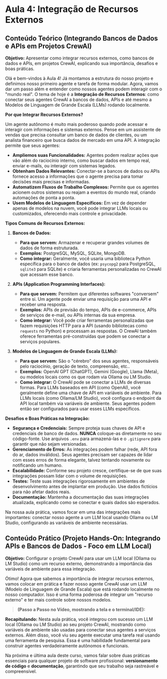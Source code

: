# Aula 4: Integração de Recursos Externos

## Conteúdo Teórico (Integrando Bancos de Dados e APIs em Projetos CrewAI)

**Objetivo:** Apresentar como integrar recursos externos, como bancos de dados e APIs, em projetos CrewAI, explicando sua importância, desafios e boas práticas.

Olá e bem-vindos à Aula 4! Já montamos a estrutura do nosso projeto e definimos nosso primeiro agente e tarefa de forma modular. Agora, vamos dar um passo além e entender como nossos agentes podem interagir com o "mundo real". O tema de hoje é a **Integração de Recursos Externos**: como conectar seus agentes CrewAI a bancos de dados, APIs e até mesmo a Modelos de Linguagem de Grande Escala (LLMs) rodando localmente.

**Por que Integrar Recursos Externos?**

Um agente autônomo é muito mais poderoso quando pode acessar e interagir com informações e sistemas externos. Pense em um assistente de vendas que precisa consultar um banco de dados de clientes, ou um analista financeiro que busca dados de mercado em uma API. A integração permite que seus agentes:
*   **Ampliemos suas Funcionalidades:** Agentes podem realizar ações que vão além do raciocínio interno, como buscar dados em tempo real, enviar e-mails, ou interagir com sistemas legados.
*   **Obtenham Dados Relevantes:** Conectar-se a bancos de dados ou APIs fornece acesso a informações que o agente precisa para tomar decisões mais precisas e informadas.
*   **Automatizem Fluxos de Trabalho Complexos:** Permite que os agentes acionem outros sistemas ou reajam a eventos do mundo real, criando automações de ponta a ponta.
*   **Usem Modelos de Linguagem Específicos:** Em vez de depender apenas de modelos na nuvem, você pode integrar LLMs locais ou customizados, oferecendo mais controle e privacidade.

**Tipos Comuns de Recursos Externos:**

1.  **Bancos de Dados:**
    *   **Para que servem:** Armazenar e recuperar grandes volumes de dados de forma estruturada.
    *   **Exemplos:** PostgreSQL, MySQL, SQLite, MongoDB.
    *   **Como integrar:** Geralmente, você usaria uma biblioteca Python específica para o banco de dados (ex: `psycopg2` para PostgreSQL, `sqlite3` para SQLite) e criaria ferramentas personalizadas no CrewAI que acessam esse banco.

2.  **APIs (Application Programming Interfaces):**
    *   **Para que servem:** Permitem que diferentes softwares "conversem" entre si. Um agente pode enviar uma requisição para uma API e receber uma resposta.
    *   **Exemplos:** APIs de previsão do tempo, APIs de e-commerce, APIs de serviços de e-mail, ou APIs internas da sua empresa.
    *   **Como integrar:** Você pode criar ferramentas personalizadas que fazem requisições HTTP para a API (usando bibliotecas como `requests` no Python) e processam as respostas. O CrewAI também oferece ferramentas pré-construídas que podem se conectar a serviços populares.

3.  **Modelos de Linguagem de Grande Escala (LLMs):**
    *   **Para que servem:** São o "cérebro" dos seus agentes, responsáveis pelo raciocínio, geração de texto, compreensão, etc..
    *   **Exemplos:** OpenAI GPT (ChatGPT), Gemini (Google), Llama (Meta), ou modelos locais como os que rodam via Ollama ou LM Studio.
    *   **Como integrar:** O CrewAI pode se conectar a LLMs de diversas formas. Para LLMs baseados em API (como OpenAI), você geralmente define uma chave de API em variáveis de ambiente. Para LLMs locais (como Ollama/LM Studio), você configura o endpoint da API local também via variáveis de ambiente. Seus agentes podem então ser configurados para usar esses LLMs específicos.

**Desafios e Boas Práticas na Integração:**

*   **Segurança e Credenciais:** Sempre proteja suas chaves de API e credenciais de banco de dados. **NUNCA** coloque-as diretamente no seu código-fonte. Use arquivos `.env` para armazená-las e o `.gitignore` para garantir que não sejam versionadas.
*   **Gerenciamento de Erros:** As integrações podem falhar (rede, API fora do ar, dados inválidos). Seus agentes precisam ser capazes de lidar com esses erros de forma elegante, talvez tentando novamente ou notificando um humano.
*   **Escalabilidade:** Conforme seu projeto cresce, certifique-se de que suas integrações possam lidar com o volume de requisições.
*   **Testes:** Teste suas integrações rigorosamente em ambientes de desenvolvimento antes de implantar em produção. Use dados fictícios para não afetar dados reais.
*   **Documentação:** Mantenha a documentação das suas integrações atualizada, explicando como se conectar e quais dados são esperados.

Na nossa aula prática, vamos focar em uma das integrações mais importantes: conectar nosso agente a um LLM local usando Ollama ou LM Studio, configurando as variáveis de ambiente necessárias.

## Conteúdo Prático (Projeto Hands-On: Integrando APIs e Bancos de Dados - Foco em LLM Local)

**Objetivo:** Configurar o projeto CrewAI para usar um LLM local (Ollama ou LM Studio) como um recurso externo, demonstrando a importância das variáveis de ambiente para essa integração.

Ótimo! Agora que sabemos a importância de integrar recursos externos, vamos colocar em prática e fazer nosso agente CrewAI usar um LLM (Modelo de Linguagem de Grande Escala) que está rodando localmente no nosso computador. Isso é uma forma poderosa de integrar um "recurso externo" e ter mais controle sobre nossos modelos.

> **(Passo a Passo no Vídeo, mostrando a tela e o terminal/IDE):**

**Recapitulando:** Nesta aula prática, você integrou com sucesso um LLM local (Ollama ou LM Studio) ao seu projeto CrewAI, mostrando como variáveis de ambiente são usadas para conectar seus agentes a serviços externos. Além disso, você viu seu agente executar uma tarefa real usando uma ferramenta de pesquisa. Essa é uma habilidade fundamental para construir agentes verdadeiramente autônomos e funcionais.

Na próxima e última aula deste curso, vamos falar sobre duas práticas essenciais para qualquer projeto de software profissional: **versionamento de código** e **documentação**, garantindo que seu trabalho seja rastreável e compreensível.
